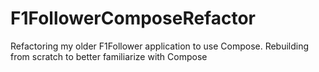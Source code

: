 # F1FollowerComposeRefactor
Refactoring my older F1Follower application to use Compose. Rebuilding from scratch to better familiarize with Compose
